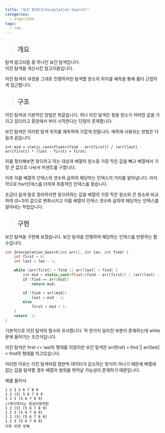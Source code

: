 ```yaml
---
title: "보간 탐색(Interpolation Search)"
categories:
  - algorithm
tags:
  - tag
---
```

> ## 개요

탐색 알고리즘 중 하나인 보간 탐색입니다.<br>
이진 탐색을 개신시킨 알고리즘입니다.

이진 탐색의 과정을 그대로 진행하지만
탐색할 원소의 위치를 예측을 통해 좀더 근접하게 접근합니다.

> ## 구조

이진 탐색과 기본적인 방법은 똑같습니다.
허나 이진 탐색은 찾을 원소가 어떠한 값을 가지고 있더라고 중앙에서
부터 시작한다는 단점이 존재합니다.

보간 탐색은 이러한 탐색 위치를 예측하여 가깝게 만듭니다.
예측에 사용되는 방법은 다음과 같습니다. 
```
int mid = static_cast<float>(find - arr[first]) / (arr[last] - arr[first]) * (last - first) + first;
```
이를 정리해보면
찾으려고 하는 대상과 배열의 원소중 가장 작은 값을 빼고
배열에서 가장 큰 값으로 나눠서 퍼센트를 구합니다.

이후 이를 배열의 인덱스의 갯수와 곱하여 해당하는 인덱스의 거리를 알아냅니다.
마지막으로 fisrt인덱스를 더하여 최종적인 인덱스를 찾습니다.

조금더 쉽게 말로 정리하자면
찾으려하는 값을 배열의 가장 작은 원소와 큰 원소와 비교하여 (0~1)의 값으로 변화시키고
이를 배열의 인덱스 갯수와 곱하여 해당하는 인덱스를 알아내는 작업입니다.

> ## 구현

보간 탐색을 구현해 보겠습니다.
보간 탐색을 진행하여 해당하는 인덱스를 반환하는 함수입니다.
```cpp
int Interpolation_Search(int arr[], int len, int find) {
	int first = 0;
	int last = len - 1;

	while (arr[first] > find || arr[last] < find) {
		int mid = static_cast<float>(find - arr[first]) / (arr[last] - arr[first]) * (last - first) + first;
		if (find == arr[mid])
			return mid;

		if (find < arr[mid])
			last = mid - 1;
		else
			first = mid + 1;
	}
	return -1;
}
```

기본적으로 이진 탐색의 함수와 유사합니다.
딱 한가지 달라진 부분이 존재하는데 while문에 들어가는 조건식입니다.

이진 탐색은 first <= last의 형태를 띄었지만
보간 탐색은 arr[first] > find || arr[last] < find의 형태를 띄고있습니다.

이러한 이유는 이진 탐색처럼 절반씩 데이터가 감소하는 방식이
아니기 때문에 배열에 없는 값을 탐색할 경우
배열의 범위를 벗어날 가능성이 존재하기 때문입니다.

예를 들어서
```
1 2 3 5 6 7 8 9
1 2 (3) 5 6 7 8 9
1 2 3 [5 6 7 8 9]
//여기까지는 정상이였지만
1 2 (3) [5 6 7 8 9]
1 2 3 [5 6 7 8 9]
1 2 (3) [5 6 7 8 9]
1 2 3 [5 6 7 8 9]
이후 무한 반복
```

